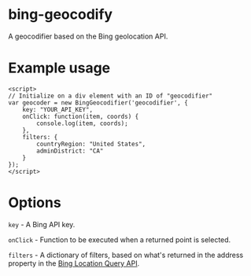 # bing-geocodify
A geocodifier based on the Bing geolocation API. 


# Example usage
```
<script>
// Initialize on a div element with an ID of "geocodifier"
var geocoder = new BingGeocodifier('geocodifier', {
    key: "YOUR_API_KEY",
    onClick: function(item, coords) {
        console.log(item, coords);
    },
    filters: {
        countryRegion: "United States",
        adminDistrict: "CA"
    }
});
</script>
```

# Options
`key` - A Bing API key. 

`onClick` - Function to be executed when a returned point is selected.

`filters` - A dictionary of filters, based on what's returned in the address property in the [Bing Location Query API](https://msdn.microsoft.com/en-us/library/ff701711.aspx). 